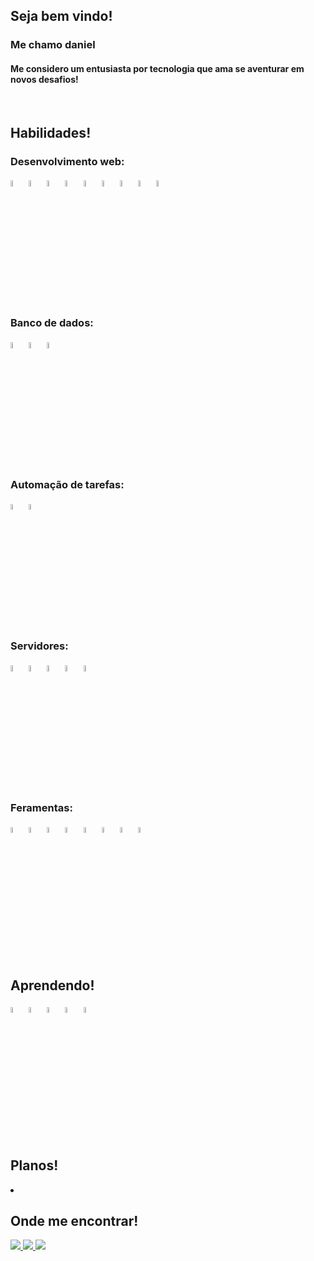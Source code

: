 <div>
 <div class="header" >
  <h2> Seja bem vindo! </h2>
  <h3> Me chamo daniel</h3>
  <h4> Me considero um entusiasta por tecnologia que ama se aventurar em novos desafios! </h4>
 </div>
</div>

<br />

<div>
  <h2> Habilidades! </h2>
  <h3>  Desenvolvimento web:  </h3>
  <div style="display: flex, flex-direction: row">   
    <img width="5%" src="https://cdn.jsdelivr.net/gh/devicons/devicon/icons/codeigniter/codeigniter-plain-wordmark.svg" />    
    <img width="5%" src="https://cdn.jsdelivr.net/gh/devicons/devicon/icons/csharp/csharp-original.svg" /> 
    <img width="5%" src="https://cdn.jsdelivr.net/gh/devicons/devicon/icons/css3/css3-original.svg" />
    <img width="5%" src="https://cdn.jsdelivr.net/gh/devicons/devicon/icons/html5/html5-original.svg" />
    <img width="5%" src="https://cdn.jsdelivr.net/gh/devicons/devicon/icons/javascript/javascript-original.svg" />
    <img width="5%" src="https://cdn.jsdelivr.net/gh/devicons/devicon/icons/jquery/jquery-original-wordmark.svg" />
    <img width="5%" src="https://cdn.jsdelivr.net/gh/devicons/devicon/icons/laravel/laravel-plain-wordmark.svg" />
    <img width="5%" src="https://cdn.jsdelivr.net/gh/devicons/devicon/icons/php/php-plain.svg" />
    <img width="5%" src="https://cdn.jsdelivr.net/gh/devicons/devicon/icons/react/react-original-wordmark.svg" />
 </div>
<h3>  Banco de dados:  </h3>
 <div style="display: flex, flex-direction: row">
   <img width="5%" src="https://cdn.jsdelivr.net/gh/devicons/devicon/icons/mysql/mysql-original-wordmark.svg" />
   <img width="5%" src="https://cdn.jsdelivr.net/gh/devicons/devicon/icons/postgresql/postgresql-original-wordmark.svg" />
   <img width="5%" src="https://cdn.jsdelivr.net/gh/devicons/devicon/icons/microsoftsqlserver/microsoftsqlserver-plain-wordmark.svg" />
 </div>
<h3>  Automação de tarefas:  </h3>
 <div style="display: flex, flex-direction: row">
   <img width="5%" src="https://cdn.jsdelivr.net/gh/devicons/devicon/icons/python/python-original.svg" />
   <img width="5%" src="https://cdn.jsdelivr.net/gh/devicons/devicon/icons/anaconda/anaconda-original.svg" />        
 </div>  
<h3>  Servidores:  </h3>
 <div style="display: flex, flex-direction: row">
   <img width="5%" src="https://cdn.jsdelivr.net/gh/devicons/devicon/icons/bash/bash-original.svg" />
   <img width="5%" src="https://cdn.jsdelivr.net/gh/devicons/devicon/icons/debian/debian-plain-wordmark.svg" />
   <img width="5%" src="https://cdn.jsdelivr.net/gh/devicons/devicon/icons/linux/linux-original.svg" />
   <img width="5%"  src="https://cdn.jsdelivr.net/gh/devicons/devicon/icons/ubuntu/ubuntu-plain-wordmark.svg" />
   <img width="5%" src="https://cdn.jsdelivr.net/gh/devicons/devicon/icons/opensuse/opensuse-original-wordmark.svg" />
 </div>
<h3>  Feramentas:  </h3>
 <div style="display: flex, flex-direction: row">
   <img width="5%" src="https://cdn.jsdelivr.net/gh/devicons/devicon/icons/git/git-original.svg" />
   <img width="5%" src="https://cdn.jsdelivr.net/gh/devicons/devicon/icons/github/github-original.svg" />
   <img width="5%" src="https://cdn.jsdelivr.net/gh/devicons/devicon/icons/gitlab/gitlab-original.svg" />
   <img width="5%" src="https://cdn.jsdelivr.net/gh/devicons/devicon/icons/jenkins/jenkins-original.svg" />
   <img width="5%" src="https://cdn.jsdelivr.net/gh/devicons/devicon/icons/putty/putty-original.svg" />
   <img width="5%" src="https://cdn.jsdelivr.net/gh/devicons/devicon/icons/microsoftsqlserver/microsoftsqlserver-plain-wordmark.svg" />
   <img width="5%" src="https://cdn.jsdelivr.net/gh/devicons/devicon/icons/vscode/vscode-original.svg" />
   <img width="5%" src="https://cdn.jsdelivr.net/gh/devicons/devicon/icons/vim/vim-original.svg" />
 </div>
</div>

<br />

<div>
 <h2> Aprendendo! </h2>
 <div style="display: flex, flex-direction: row">
  <img width="5%" src="https://cdn.jsdelivr.net/gh/devicons/devicon/icons/django/django-plain.svg" />    
  <img width="5%" src="https://cdn.jsdelivr.net/gh/devicons/devicon/icons/figma/figma-original.svg" />
  <img width="5%" src="https://cdn.jsdelivr.net/gh/devicons/devicon/icons/typescript/typescript-original.svg" />
  <img width="5%" src="https://cdn.jsdelivr.net/gh/devicons/devicon/icons/vuejs/vuejs-original-wordmark.svg" /> 
  <img width="5%" src="https://cdn.jsdelivr.net/gh/devicons/devicon/icons/java/java-original-wordmark.svg" />                        
 </div>    
</div>

<br />

<div>
 <h2> Planos! </h2>
 <li>
  <ul>  </ul>
  <ul>  </ul>
  <ul>  </ul>
  <ul>  </ul>
 </li>
</div>

<div>
 <h2> Onde me encontrar! </h2>
 <a 
  href="https://instagram.com/seu-usuário-instagram-aqui" 
  target="_blank"
 >
   <img 
    loading="lazy" 
    src="https://img.shields.io/badge/-Instagram-%23E4405F?style=for-the-badge&logo=instagram&logoColor=white" 
    target="_blank"
    >
 </a>
  <a 
   href = "mailto:contato@seu-usuário-aqui"
  >
  <img 
   loading="lazy" 
   src="https://img.shields.io/badge/Gmail-D14836?style=for-the-badge&logo=gmail&logoColor=white" 
   target="_blank"
  >
  </a>
  <a 
   href="https://www.linkedin.com/in/seu-usuário-linkedln-aqui" 
   target="_blank"
  >
  <img 
    loading="lazy" 
    src="https://img.shields.io/badge/-LinkedIn-%230077B5?style=for-the-badge&logo=linkedin&logoColor=white" 
    target="_blank"
  >
 </a>
</div>
